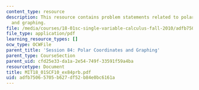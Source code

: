 ```yaml
---
content_type: resource
description: This resource contains problem statements related to polar coordinates
  and graphing.
file: /media/courses/18-01sc-single-variable-calculus-fall-2010/adfb75065705b627df52b84e0bc6161a_MIT18_01SCF10_ex84prb.pdf
file_type: application/pdf
learning_resource_types: []
ocw_type: OCWFile
parent_title: 'Session 84: Polar Coordinates and Graphing'
parent_type: CourseSection
parent_uid: cfd25e33-da1a-2e54-749f-33591f59a4ba
resourcetype: Document
title: MIT18_01SCF10_ex84prb.pdf
uid: adfb7506-5705-b627-df52-b84e0bc6161a
---
```

